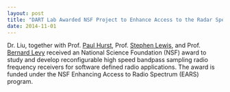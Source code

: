 ```yaml
---
layout: post
title: "DART Lab Awarded NSF Project to Enhance Access to the Radar Spectrum"
date: 2014-11-01
---
```

Dr. Liu, together with Prof. [Paul Hurst](http://faculty.engineering.ucdavis.edu/hurst), Prof. [Stephen Lewis](http://faculty.engineering.ucdavis.edu/lewis), and Prof. [Bernard Levy](http://faculty.engineering.ucdavis.edu/levy) received an National Science Foundation (NSF) award to study and develop reconfigurable high speed bandpass sampling radio frequency receivers for software defined radio applications. The award is funded under the NSF Enhancing Access to Radio Spectrum (EARS) program. 
